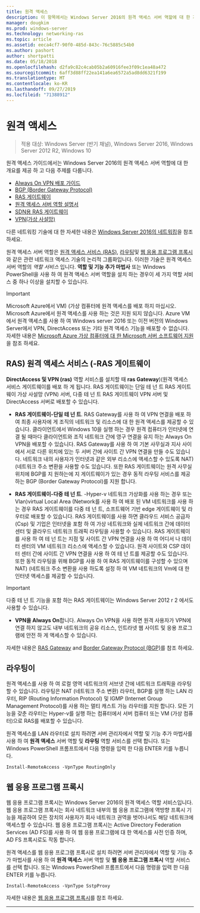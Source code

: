 ```yaml
---
title: 원격 액세스
description: 이 항목에서는 Windows Server 2016의 원격 액세스 서버 역할에 대 한 개요를 제공 합니다.
manager: dougkim
ms.prod: windows-server
ms.technology: networking-ras
ms.topic: article
ms.assetid: eeca4cf7-90f0-485d-843c-76c5885c54b0
ms.author: pashort
author: shortpatti
ms.date: 05/18/2018
ms.openlocfilehash: d2fa9c82c4cab05b2a60916fee3f09c1ea48a472
ms.sourcegitcommit: 6aff3d88ff22ea141a6ea6572a5ad8dd6321f199
ms.translationtype: MT
ms.contentlocale: ko-KR
ms.lasthandoff: 09/27/2019
ms.locfileid: "71388912"
---
```

# <a name="remote-access"></a>원격 액세스

>적용 대상: Windows Server (반기 채널), Windows Server 2016, Windows Server 2012 R2, Windows 10

원격 액세스 가이드에서는 Windows Server 2016의 원격 액세스 서버 역할에 대 한 개요를 제공 하 고 다음 주제를 다룹니다.

- [Always On VPN 배포 가이드](vpn/always-on-vpn/deploy/always-on-vpn-deploy.md)
- [BGP &#40;Border Gateway Protocol&#41;](bgp/Border-Gateway-Protocol-BGP.md)
- [RAS 게이트웨이](ras-gateway/RAS-Gateway.md) 
- [원격 액세스 서버 역할 설명서](ras/Remote-Access-Server-Role-Documentation.md)
- [SDN용 RAS 게이트웨이](../../networking/sdn/technologies/network-function-virtualization/RAS-Gateway-for-SDN.md)
- [VPN(가상 사설망)](vpn/vpn-top.md)
 
다른 네트워킹 기술에 대 한 자세한 내용은 [Windows Server 2016의 네트워킹](https://docs.microsoft.com/windows-server/networking/networking)을 참조 하세요.

원격 액세스 서버 역할은 [원격 액세스 서비스 (RAS)](#bkmk_da), [라우팅](#bkmk_rras)및 [웹 응용 프로그램 프록시](#bkmk_proxy)와 같은 관련 네트워크 액세스 기술의 논리적 그룹화입니다. 이러한 기술은 원격 액세스 서버 역할의 *역할 서비스* 입니다. **역할 및 기능 추가 마법사** 또는 Windows PowerShell을 사용 하 여 원격 액세스 서버 역할을 설치 하는 경우이 세 가지 역할 서비스 중 하나 이상을 설치할 수 있습니다.

>[!IMPORTANT]
>Microsoft Azure에서 VM\) \(가상 컴퓨터에 원격 액세스를 배포 하지 마십시오. Microsoft Azure에서 원격 액세스를 사용 하는 것은 지원 되지 않습니다. Azure VM에서 원격 액세스를 사용 하 여 Windows server 2016 또는 이전 버전의 Windows Server에서 VPN, DirectAccess 또는 기타 원격 액세스 기능을 배포할 수 없습니다. 자세한 내용은 [Microsoft Azure 가상 컴퓨터에 대 한 Microsoft 서버 소프트웨어 지원](https://support.microsoft.com/help/2721672/microsoft-server-software-support-for-microsoft-azure-virtual-machines)을 참조 하세요.

## <a name="bkmk_da"></a>RAS\) 원격 액세스 서비스 \(-RAS 게이트웨이

**DirectAccess 및 VPN (ras)** 역할 서비스를 설치할 때 **ras Gateway**\)\(원격 액세스 서비스 게이트웨이를 배포 하 게 됩니다. RAS 게이트웨이는 단일 테 넌 트 RAS 게이트웨이 가상 사설망 \(VPN\) 서버, 다중 테 넌 트 RAS 게이트웨이 VPN 서버 및 DirectAccess 서버로 배포할 수 있습니다.

- **RAS 게이트웨이-단일 테 넌 트**. RAS Gateway를 사용 하 여 VPN 연결을 배포 하 여 최종 사용자에 게 조직의 네트워크 및 리소스에 대 한 원격 액세스를 제공할 수 있습니다. 클라이언트에서 Windows 10을 실행 하는 경우 원격 컴퓨터가 인터넷에 연결 될 때마다 클라이언트와 조직 네트워크 간에 영구 연결을 유지 하는 Always On VPN을 배포할 수 있습니다. RAS Gateway를 사용 하 여 기본 사무실과 지사 사이에서 서로 다른 위치에 있는 두 서버 간에 사이트 간 VPN 연결을 만들 수도 있습니다. 네트워크 내의 사용자가 인터넷과 같은 외부 리소스에 액세스할 수 있도록 NAT\) \(네트워크 주소 변환을 사용할 수도 있습니다. 또한 RAS 게이트웨이는 원격 사무실 위치에 BGP를 지 원하는에 지 게이트웨이가 있는 경우 동적 라우팅 서비스를 제공 하는 BGP (Border Gateway Protocol)를 지원 합니다.

- **RAS 게이트웨이-다중 테 넌 트**. \-Hyper-v 네트워크 가상화를 사용 하는 경우 또는 Vlan\)virtual Local Area \(Network를 사용 하 여 배포 된 VM 네트워크를 사용 하는 경우 RAS 게이트웨이를 다중 테 넌 트, 소프트웨어 기반 edge 게이트웨이 및 라우터로 배포할 수 있습니다. RAS 게이트웨이를 사용 하면 클라우드 서비스 공급자 \(Csp\) 및 기업은 인터넷을 포함 하 여 가상 네트워크와 실제 네트워크 간에 데이터 센터 및 클라우드 네트워크 트래픽 라우팅을 사용할 수 있습니다. RAS 게이트웨이를 사용 하 여 테 넌 트는 지점 및 사이트 간 VPN 연결을 사용 하 여 어디서 나 데이터 센터의 VM 네트워크 리소스에 액세스할 수 있습니다. 원격 사이트와 CSP 데이터 센터 간에 사이트 간 VPN 연결을 사용 하 여 테 넌 트를 제공할 수도 있습니다. 또한 동적 라우팅을 위해 BGP를 사용 하 여 RAS 게이트웨이를 구성할 수 있으며 NAT\) \(네트워크 주소 변환을 사용 하도록 설정 하 여 VM 네트워크의 Vm에 대 한 인터넷 액세스를 제공할 수 있습니다.

>[!IMPORTANT]
> 다중 테 넌 트 기능을 포함 하는 RAS 게이트웨이는 Windows Server 2012 r 2 에서도 사용할 수 있습니다.

- **VPN을 Always On**합니다. Always On VPN을 사용 하면 원격 사용자가 VPN에 연결 하지 않고도 내부 네트워크의 공유 리소스, 인트라넷 웹 사이트 및 응용 프로그램에 안전 하 게 액세스할 수 있습니다. 

자세한 내용은 [RAS Gateway](ras-gateway/RAS-Gateway.md) and [Border Gateway Protocol (BGP)](bgp/Border-Gateway-Protocol-BGP.md)를 참조 하세요.

## <a name="bkmk_rras"></a>라우팅이

원격 액세스를 사용 하 여 로컬 영역 네트워크의 서브넷 간에 네트워크 트래픽을 라우팅할 수 있습니다. 라우팅은 NAT (네트워크 주소 변환) 라우터, BGP를 실행 하는 LAN 라우터, RIP (Routing Information Protocol) 및 IGMP (Internet Group Management Protocol)를 사용 하는 멀티 캐스트 가능 라우터를 지원 합니다. 모든 기능을 갖춘 라우터는 Hyper-v를 실행 하는 컴퓨터에서 서버 컴퓨터 또는 VM (가상 컴퓨터)으로 RAS를 배포할 수 있습니다.

원격 액세스를 LAN 라우터로 설치 하려면 서버 관리자에서 역할 및 기능 추가 마법사를 사용 하 여 **원격 액세스** 서버 역할 및 **라우팅** 역할 서비스를 선택 합니다. 또는 Windows PowerShell 프롬프트에서 다음 명령을 입력 한 다음 ENTER 키를 누릅니다.

```  
Install-RemoteAccess -VpnType RoutingOnly
```  

## <a name="bkmk_proxy"></a>웹 응용 프로그램 프록시

웹 응용 프로그램 프록시는 Windows Server 2016의 원격 액세스 역할 서비스입니다. 웹 응용 프로그램 프록시는 회사 네트워크 내부의 웹 응용 프로그램에 역방향 프록시 기능을 제공하여 모든 장치의 사용자가 회사 네트워크 권역을 벗어나서도 해당 네트워크에 액세스할 수 있습니다. 웹 응용 프로그램 프록시는 Active Directory Federation Services (AD FS)를 사용 하 여 웹 응용 프로그램에 대 한 액세스를 사전 인증 하며, AD FS 프록시로도 작동 합니다.

원격 액세스를 웹 응용 프로그램 프록시로 설치 하려면 서버 관리자에서 역할 및 기능 추가 마법사를 사용 하 여 **원격 액세스** 서버 역할 및 **웹 응용 프로그램 프록시** 역할 서비스를 선택 합니다. 또는 Windows PowerShell 프롬프트에서 다음 명령을 입력 한 다음 ENTER 키를 누릅니다.  

```  
Install-RemoteAccess -VpnType SstpProxy  
```  

자세한 내용은 [웹 응용 프로그램 프록시](https://technet.microsoft.com/windows-server-docs/identity/web-application-proxy/web-application-proxy-windows-server)를 참조 하세요.


---
